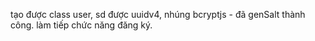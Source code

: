 tạo được class user, sd được uuidv4, nhúng bcryptjs - đã genSalt thành công.
làm tiếp chức năng đăng ký.